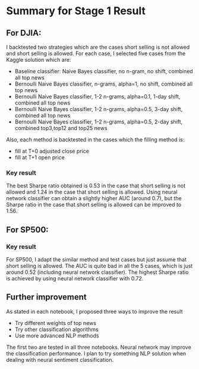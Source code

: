 
# Summary for Stage 1 Result


## For DJIA:

I backtested two strategies which are the cases short selling is not allowed and short selling is allowed. For each case, I selected five cases from the Kaggle solution which are:
* Baseline classifier: Naive Bayes classifier, no n-gram, no shift, combined all top news
* Bernoulli Naive Bayes classifier, n-grams, alpha=1, no shift, combined all top news
* Bernoulli Naive Bayes classifier, 1-2 n-grams, alpha=0.1, 1-day shift, combined all top news
* Bernoulli Naive Bayes classifier, 1-2 n-grams, alpha=0.5, 3-day shift, combined all top news
* Bernoulli Naive Bayes classifier, 1-2 n-grams, alpha=0.5, 2-day shift, combined top3,top12 and top25 news

Also, each method is backtested in the cases which the filling method is:
* fill at T+0 adjusted close price
* fill at T+1 open price

### Key result
The best Sharpe ratio obtained is 0.53 in the case that short selling is not allowed and 1.24 in the case that short selling is allowed. 
Using neural network classifier can obtain a slightly higher AUC (around 0.7), but the Sharpe ratio in the case that short selling is allowed can be improved to 1.56.

## For SP500:

### Key result
For SP500, I adapt the similar method and test cases but just assume that short selling is allowed. The AUC is quite bad in all the 5 cases, which is just around 0.52 (including neural network classifier). The highest Sharpe ratio is achieved by using neural network classifier with 0.72. 

## Further improvement

As stated in each notebook, I proposed three ways to improve the result
* Try different weights of top news
* Try other classification algorithms
* Use more advanced NLP methods

The first two are tested in all three notebooks. Neural network may improve the classification performance. I plan to try something NLP solution when dealing with neural sentiment classification. 
